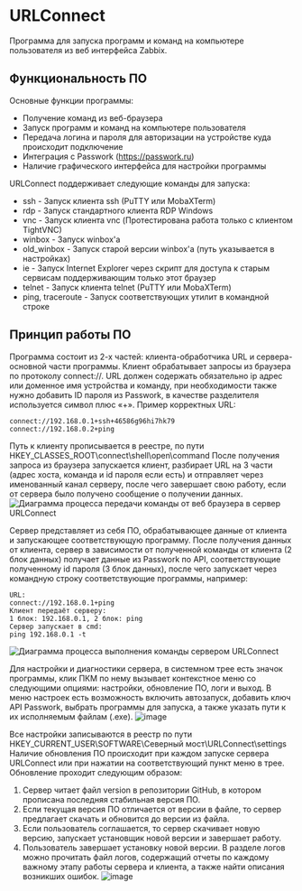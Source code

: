 # URLConnect
Программа для запуска программ и команд на компьютере пользователя из веб интерфейса Zabbix. 

## Функциональность ПО

Основные функции программы:
* Получение команд из веб-браузера
* Запуск программ и команд на компьютере пользователя
* Передача логина и пароля для авторизации на устройстве куда происходит подключение
* Интеграция с Passwork (https://passwork.ru)
* Наличие графического интерфейса для настройки программы

URLConnect поддерживает следующие команды для запуска:
* ssh - Запуск клиента ssh (PuTTY или MobaXTerm)
* rdp - Запуск стандартного клиента RDP Windows
* vnc - Запуск клиента vnc (Протестирована работа только с клиентом TightVNC)
* winbox - Запуск winbox'а
* old_winbox - Запуск старой версии winbox'а (путь указывается в настройках)
* ie - Запуск Internet Explorer через скрипт для доступа к старым сервисам поддерживающим только этот браузер
* telnet - Запуск клиента telnet (PuTTY или MobaXTerm)
* ping, traceroute - Запуск соответствующих утилит в командной строке

## Принцип работы ПО
Программа состоит из 2-х частей: клиента-обработчика URL и сервера-основной части программы. Клиент обрабатывает запросы из браузера по протоколу connect://. URL должен содержать обязательно ip адрес или доменное имя устройства и команду, при необходимости также нужно добавить ID пароля из Passwork, в качестве разделителя используется символ плюс «+».
Пример корректных URL:
```
connect://192.168.0.1+ssh+46586g96hi7hk79
connect://192.168.0.2+ping
```
Путь к клиенту прописывается в реестре, по пути HKEY_CLASSES_ROOT\connect\shell\open\command
После получения запроса из браузера запускается клиент, разбирает URL на 3 части (адрес хоста, команда и id пароля если есть) и отправляет через именованный канал серверу, после чего завершает свою работу, если от сервера было получено сообщение о получении данных.
![Диаграмма процесса передачи команды от веб браузера в сервер URLConnect](https://github.com/NorthBridgeKholmsk/URLConnect/assets/109929249/d99a2bf6-aa14-43a9-a4cd-5b9c84961c36)

Сервер представляет из себя ПО, обрабатывающее данные от клиента и запускающее соответствующую программу. После получения данных от клиента, сервер в зависимости от полученной команды от клиента (2 блок данных) получает данные из Passwork по API, соответствующие полученному id пароля (3 блок данных), после чего запускает через командную строку соответствующие программы, например:
```
URL:
connect://192.168.0.1+ping
Клиент передаёт серверу:
1 блок: 192.168.0.1, 2 блок: ping
Сервер запускает в cmd:
ping 192.168.0.1 -t
```
![Диаграмма процесса выполнения команды сервером URLConnect](https://github.com/NorthBridgeKholmsk/URLConnect/assets/109929249/9db937e1-f12a-4601-b641-fcb09027f473)

Для настройки и диагностики сервера, в системном трее есть значок программы, клик ПКМ по нему вызывает контекстное меню со следующими опциями: настройки, обновление ПО, логи и выход. 
В меню настроек есть возможность включить автозапуск, добавить ключ API Passwork, выбрать программы для запуска, а также указать пути к их исполняемым файлам (.exe). 
![image](https://github.com/NorthBridgeKholmsk/URLConnect/assets/109929249/3c7d2895-536e-4bbc-8d4d-65715a524c3f)

Все настройки записываются в реестр по пути HKEY_CURRENT_USER\SOFTWARE\Северный мост\URLConnect\settings
Наличие обновления ПО происходит при каждом запуске сервера URLConnect или при нажатии на соответствующий пункт меню в трее. Обновление проходит следующим образом:
1. Сервер читает файл version в репозитории GitHub, в котором прописана последняя стабильная версия ПО.
2. Если текущая версия ПО отличается от версии в файле, то сервер предлагает скачать и обновится до версии из файла.
3. Если пользователь соглашается, то сервер скачивает новую версию, запускает установщик новой версии и завершает работу.
4. Пользователь завершает установку новой версии.
В разделе логов можно прочитать файл логов, содержащий отчеты по каждому важному этапу работы сервера и клиента, а также найти описания возникших ошибок.
![image](https://github.com/NorthBridgeKholmsk/URLConnect/assets/109929249/ac80c2ab-6553-4b15-b28d-226b264615eb)



